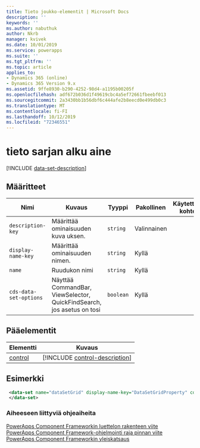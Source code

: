 ```yaml
---
title: Tieto joukko-elementit | Microsoft Docs
description: ''
keywords: ''
ms.author: nabuthuk
author: Nkrb
manager: kvivek
ms.date: 10/01/2019
ms.service: powerapps
ms.suite: ''
ms.tgt_pltfrm: ''
ms.topic: article
applies_to:
- Dynamics 365 (online)
- Dynamics 365 Version 9.x
ms.assetid: 9ffe8930-b290-4252-98d4-a1195b00205f
ms.openlocfilehash: adf672b036d1f49619cbc4a5ef72661fbeebf013
ms.sourcegitcommit: 2a3430bb1b56dbf6c444afe2b8eecd0e499db0c3
ms.translationtype: MT
ms.contentlocale: fi-FI
ms.lasthandoff: 10/12/2019
ms.locfileid: "72346551"
---
```

# <a name="data-set-element"></a>tieto sarjan alku aine

[!INCLUDE [data-set-description](includes/data-set-description.md)]

## <a name="attributes"></a>Määritteet

|Nimi|Kuvaus|Tyyppi|Pakollinen|Käytettävissä kohteelle|
|--|--|--|--|-------|
|`description-key`|Määrittää ominaisuuden kuva uksen.|`string`|Valinnainen|
|`display-name-key`|Määrittää ominaisuuden nimen.|`string`|Kyllä|
|`name`|Ruudukon nimi|`string`|Kyllä|
|`cds-data-set-options`|Näyttää CommandBar, ViewSelector, QuickFindSearch, jos asetus on tosi |`boolean`|Kyllä|

## <a name="parent-elements"></a>Pääelementit

|Elementti|Kuvaus|
|--|--|
|[control](control.md)|[!INCLUDE [control-description](includes/control-description.md)]|

## <a name="example"></a>Esimerkki

```xml
 <data-set name="dataSetGrid" display-name-key="DataSetGridProperty" cds-data-set-options="displayCommandBar:true;displayViewSelector:true;displayQuickFindSearch:true">
 </data-set>
```

### <a name="related-topics"></a>Aiheeseen liittyviä ohjeaiheita

[PowerApps Component Frameworkin luettelon rakenteen viite](index.md)<br/>
[PowerApps Component Framework-ohjelmointi raja pinnan viite](../reference/index.md)<br/>
[PowerApps Component Frameworkin yleiskatsaus](../overview.md)